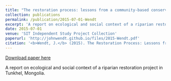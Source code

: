 ```yaml
---
title: "The restoration process: lessons from a community-based conservation initiative in Tunkhel, Mongolia"
collection: publications
permalink: /publication/2015-07-01-Wendt
excerpt: 'A report on ecological and social context of a riparian restoration project in Tunkhel, Mongolia.'
date: 2015-07-01
venue: 'SIT Independent Study Project Collection'
paperurl: 'http://johnwendt.github.io/files/2015-Wendt.pdf'
citation: '<b>Wendt, J.</b> (2015). The Restoration Process: Lessons from a Community-Based Conservation Initiative in Tunkhel, Mongolia. <i>Independent Study Project (ISP) Collection</i>. 2085.'
---
```


<a href='http://johnwendt.github.io/files/2015-Wendt.pdf'>Download paper here</a>

A report on ecological and social context of a riparian restoration project in Tunkhel, Mongolia.
